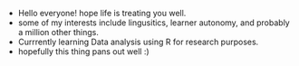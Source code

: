- Hello everyone! hope life is treating you well.
- some of my interests include lingusitics, learner autonomy, and probably a million other things.
- Currrently learning Data analysis using R for research purposes.
- hopefully this thing pans out well :)
